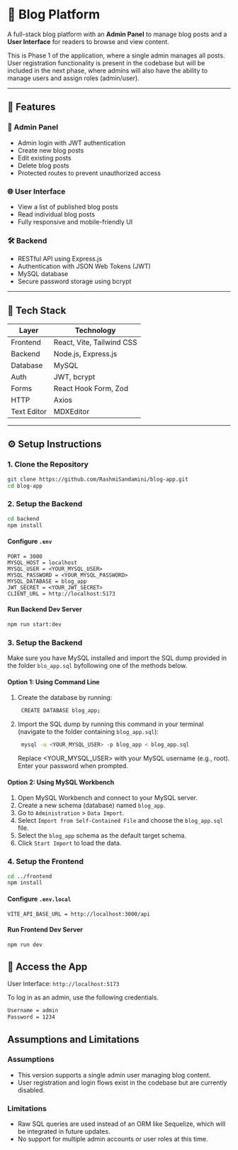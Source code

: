 # 📝 Blog Platform

A full-stack blog platform with an **Admin Panel** to manage blog posts and a **User Interface** for readers to browse and view content.

This is Phase 1 of the application, where a single admin manages all posts. User registration functionality is present in the codebase but will be included in the next phase, where admins will also have the ability to manage users and assign roles (admin/user).

---

## 🚀 Features

### 🔐 Admin Panel

- Admin login with JWT authentication
- Create new blog posts
- Edit existing posts
- Delete blog posts
- Protected routes to prevent unauthorized access

### 🌐 User Interface

- View a list of published blog posts
- Read individual blog posts
- Fully responsive and mobile-friendly UI

### 🛠 Backend

- RESTful API using Express.js
- Authentication with JSON Web Tokens (JWT)
- MySQL database
- Secure password storage using bcrypt

---

## 🧰 Tech Stack

| Layer       | Technology                |
| ----------- | ------------------------- |
| Frontend    | React, Vite, Tailwind CSS |
| Backend     | Node.js, Express.js       |
| Database    | MySQL                     |
| Auth        | JWT, bcrypt               |
| Forms       | React Hook Form, Zod      |
| HTTP        | Axios                     |
| Text Editor | MDXEditor                 |

---

## ⚙️ Setup Instructions

### 1. Clone the Repository

```bash
git clone https://github.com/RashmiSandamini/blog-app.git
cd blog-app
```

### 2. Setup the Backend

```bash
cd backend
npm install
```

#### Configure `.env`

```env
PORT = 3000
MYSQL_HOST = localhost
MYSQL_USER = <YOUR_MYSQL_USER>
MYSQL_PASSWORD = <YOUR_MYSQL_PASSWORD>
MYSQL_DATABASE = blog_app
JWT_SECRET = <YOUR_JWT_SECRET>
CLIENT_URL = http://localhost:5173
```

#### Run Backend Dev Server

```bash
npm run start:dev
```

### 3. Setup the Backend

Make sure you have MySQL installed and import the SQL dump provided in the folder `blo_app.sql` byfollowing one of the methods below.

#### Option 1: Using Command Line

1. Create the database by running:

   ```bash
    CREATE DATABASE blog_app;
   ```

2. Import the SQL dump by running this command in your terminal (navigate to the folder containing `blog_app.sql`):

   ```bash
    mysql -u <YOUR_MYSQL_USER> -p blog_app < blog_app.sql
   ```

   Replace <YOUR_MYSQL_USER> with your MySQL username (e.g., root). Enter your password when prompted.

#### Option 2: Using MySQL Workbench

1. Open MySQL Workbench and connect to your MySQL server.
2. Create a new schema (database) named `blog_app`.
3. Go to `Administration` > `Data Import`.
4. Select `Import from Self-Contained File` and choose the `blog_app.sql` file.
5. Select the `blog_app` schema as the default target schema.
6. Click `Start Import` to load the data.

### 4. Setup the Frontend

```bash
cd ../frontend
npm install
```

#### Configure `.env.local`

```env
VITE_API_BASE_URL = http://localhost:3000/api
```

#### Run Frontend Dev Server

```bash
npm run dev
```

## 📍 Access the App

User Interface: `http://localhost:5173`

To log in as an admin, use the following credentials.

```bash
Username = admin
Password = 1234
```

## Assumptions and Limitations

### Assumptions

- This version supports a single admin user managing blog content.
- User registration and login flows exist in the codebase but are currently disabled.

### Limitations

- Raw SQL queries are used instead of an ORM like Sequelize, which will be integrated in future updates.
- No support for multiple admin accounts or user roles at this time.
